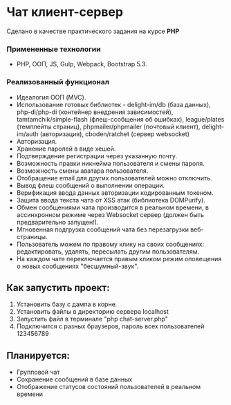 # Чат клиент-сервер

Сделано в качестве практического задания на курсе **PHP**

### Примененные технологии
* PHP, ООП, JS, Gulp, Webpack, Bootstrap 5.3.

### Реализованный функционал

* Идеалогия ООП (MVC).
* Использование готовых библиотек - delight-im/db (база данных), php-di/php-di (контейнер внедрения зависимостей), tamtamchik/simple-flash (флеш-ссобщения об ошибках), league/plates (темплейты страниц), phpmailer/phpmailer (почтовый клиент), delight-im/auth (авторизация), cboden/ratchet (сервер websocket)
* Авторизация.
* Хранение паролей в виде хешей. 
* Подтверждение регистрации через указанную почту.
* Возможность правки никнейма пользователя и смены пароля.
* Возможность смены аватара пользователя.
* Отобращение email для других пользователей можно отключить.
* Вывод флеш сообщений о выполнении операции.
* Верификация ввода данных авторизации кодированным токеном.
* Защита ввода текста чата от XSS атак (библиотека DOMPurify).
* Обмен сообщениями чата производится в реальном времени, в ассинхронном режиме через Websocket сервер (должен быть предварительно запущен!).
* Мгновенная подгрузка сообщений чата без перезагрузки веб-страницы.
* Пользователь можем по правому клику на своих сообщениях: редактировать, удалять, пересылать другим пользователям.
* На каждом чате переключается правым кликом режим оповещения о новых сообщениях "бесшумный-звук". 

## Как запустить проект:
1. Установить базу с дампа в корне.
2. Установить файлы в директорию сервера localhost
3. Запустить файл в терминале "php chat-server.php"
4. Подключится с разных браузеров, пароль всех пользователей 123456789

## Планируется:
* Групповой чат
* Сохранение сообщений в базе данных
* Отображение статусов состояний пользователей в реальном времени



